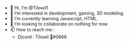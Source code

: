 - 👋 Hi, I’m @Tilowil1
- 👀 I’m interested in development, gaming, 3D modeling.
- 🌱 I’m currently learning Javascript, HTML.
- 💞️ I’m looking to collaborate on nothing for now
- 📫 How to reach me :
  - Dicord : Tilowil 🌈#0666
